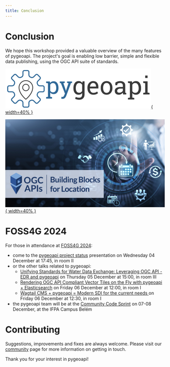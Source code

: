 ```yaml
---
title: Conclusion
---
```


# Conclusion

We hope this workshop provided a valuable overview of the many features of pygeoapi. The project's
goal is enabling low barrier, simple and flexible data publishing, using the OGC API suite of standards.

[![pygeoapi logo](assets/images/pygeoapi-logo.png){ width=40% }](https://pygeoapi.io)

[![OGC APIs banner](assets/images/OGC_APIs_banner.jpg){ width=40% }](https://ogcapi.ogc.org)

# FOSS4G 2024

For those in attendance at [FOSS4G 2024](https://2024.foss4g.org):

- come to the [pygeoapi project status](https://talks.osgeo.org/foss4g-2024/talk/VQNTSA) presentation on Wednesday 04 December at 17:45, in room II
- or the other talks related to pygeoapi:
  - [Unifying Standards for Water Data Exchange: Leveraging OGC API - EDR and pygeoapi](https://talks.osgeo.org/foss4g-2024/talk/KRFWMJ) on Thursday 05 December at 15:00, in room III
  - [Rendering OGC API Compliant Vector Tiles on the Fly with pygeoapi + Elasticsearch](https://talks.osgeo.org/foss4g-2024/talk/ZLGZPA) on Friday 06 December at 12:00, in room I
  - [Wagtail CMS + pygeoapi = Modern SDI for the current needs ](https://talks.osgeo.org/foss4g-2024/talk/L9PB9K) on Friday 06 December at 12:30, in room I
- the pygeoapi team will be at the [Community Code Sprint](https://2024.foss4g.org/en/additional-events) on 07-08 December, at the IFPA Campus Belém

# Contributing

Suggestions, improvements and fixes are always welcome. Please visit our [community](https://pygeoapi.io/community)
page for more information on getting in touch.

Thank you for your interest in pygeoapi!
